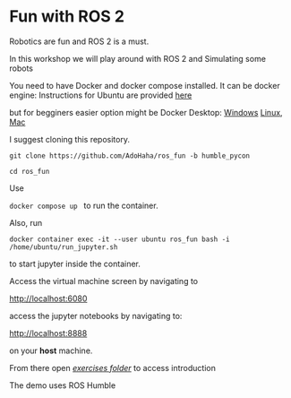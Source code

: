 # Fun with ROS 2

Robotics are fun and ROS 2 is a must.

In this workshop we will play around with ROS 2 and Simulating some robots

You need to have Docker and docker compose installed.
It can be docker engine:
Instructions for Ubuntu are provided [here](https://docs.docker.com/engine/install/ubuntu/)

but for begginers easier option might be Docker Desktop: [Windows](https://docs.docker.com/desktop/install/windows-install/) [Linux](https://docs.docker.com/desktop/install/linux-install/), [Mac](https://docs.docker.com/desktop/install/mac-install/)



 I suggest cloning this repository.


`git clone https://github.com/AdoHaha/ros_fun -b humble_pycon`

`cd ros_fun`

Use 

`docker compose up ` to run the container.

Also, run 

`docker container exec -it --user ubuntu ros_fun bash -i /home/ubuntu/run_jupyter.sh`

to start jupyter inside the container.

Access the virtual machine screen by navigating to 

[http://localhost:6080](http://localhost:6080)

access the jupyter notebooks by navigating to:

[http://localhost:8888](http://localhost:8888) 

on your **host** machine. 

From there open [*exercises folder*](http://localhost:8888/exercises/1.%20introduction.ipynb) to access introduction

The demo uses ROS Humble
